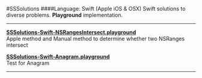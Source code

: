 #SSSolutions
####Language: Swift (Apple iOS & OSX)
Swift solutions to diverse problems. **Playground** implementation. 

***

**[SSSolutions-Swift-NSRangesIntersect.playground](https://github.com/sschiau/SSSolutions-Swift/blob/master/SSSolutions-Swift-NSRangesIntersect.playground/section-1.swift)**  
Apple method and Manual method to determine whether two NSRanges intersect

**[SSSolutions-Swift-Anagram.playground](https://github.com/sschiau/SSSolutions-Swift/blob/master/SSSolutions-Swift-Anagram.playground/section-1.swift)**  
Test for Anagram

***
